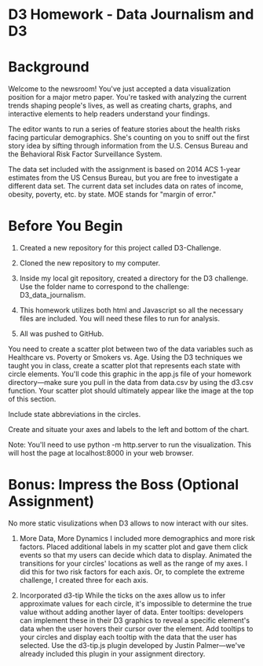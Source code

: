 # D3 Homework - Data Journalism and D3

#  Background
Welcome to the newsroom! You've just accepted a data visualization position for a major metro paper. You're tasked with analyzing the current trends shaping people's lives, as well as creating charts, graphs, and interactive elements to help readers understand your findings.

The editor wants to run a series of feature stories about the health risks facing particular demographics. She's counting on you to sniff out the first story idea by sifting through information from the U.S. Census Bureau and the Behavioral Risk Factor Surveillance System.

The data set included with the assignment is based on 2014 ACS 1-year estimates from the US Census Bureau, but you are free to investigate a different data set. The current data set includes data on rates of income, obesity, poverty, etc. by state. MOE stands for "margin of error."

# Before You Begin
1. Created a new repository for this project called D3-Challenge.

2. Cloned the new repository to my computer.

3. Inside my local git repository, created a directory for the D3 challenge. Use the folder name to correspond to the challenge: D3_data_journalism.

4. This homework utilizes both html and Javascript so all the necessary files are included. You will need these files to run for analysis.

5. All was pushed to GitHub.


You need to create a scatter plot between two of the data variables such as Healthcare vs. Poverty or Smokers vs. Age.
Using the D3 techniques we taught you in class, create a scatter plot that represents each state with circle elements. You'll code this graphic in the app.js file of your homework directory—make sure you pull in the data from data.csv by using the d3.csv function. Your scatter plot should ultimately appear like the image at the top of this section.


Include state abbreviations in the circles.


Create and situate your axes and labels to the left and bottom of the chart.


Note: You'll need to use python -m http.server to run the visualization. This will host the page at localhost:8000 in your web browser.

#  Bonus: Impress the Boss (Optional Assignment)

No more static visulizations when D3 allows to now interact with our sites.

1. More Data, More Dynamics
I included more demographics and more risk factors. Placed additional labels in my scatter plot and gave them click events so that my users can decide which data to display. Animated the transitions for your circles' locations as well as the range of my axes. I did this for two risk factors for each axis. Or, to complete the extreme challenge, I created three for each axis.

2. Incorporated d3-tip
While the ticks on the axes allow us to infer approximate values for each circle, it's impossible to determine the true value without adding another layer of data. Enter tooltips: developers can implement these in their D3 graphics to reveal a specific element's data when the user hovers their cursor over the element. Add tooltips to your circles and display each tooltip with the data that the user has selected. Use the d3-tip.js plugin developed by Justin Palmer—we've already included this plugin in your assignment directory.







